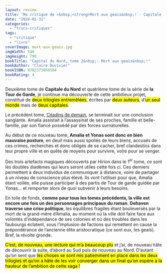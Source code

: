 ```yaml
---
layout: review
title: 'Ma critique de «&nbsp;<strong>Mort aux geais&nbsp;! - Capitale du Nord, tome&nbsp;2</strong>&nbsp;» de <em>Claire Duvivier</em>'
date: "2024-01-31"
categories: 
  - "trucs-critiques"
tags: 
  - "critique"
  - "livre"
coverImage: mort-aux-geais.jpg
imgWidth: 546
imgHeight: 799
bookTitle: "Capital du Nord, tome 2&nbsp;: Mort aux geais&nbsp;!"
bookAuthor: "Claire Duvivier"
bookISBN: 9782373056594       
bookRating: 4
---
```


Deuxième tome de <strong>Capitale du Nord</strong> et quatrième tome de la série de <strong>la Tour de Garde</strong>, je continue ma découverte de cette ambitieux projet, constitué de <mark>deux trilogies entremêlées</mark>, écrites par <mark>deux auteurs</mark>, d’<mark>un seul monde</mark> mais de <mark>deux capitales</mark>.

Le précédent tome, <a href="/2023/11/ma-critique-de-capital-du-nord-tome-1-citadins-de-demain-de-claire-duviver/">Citadins de demain</a>, se terminait sur une conclusion sanglante. Amalia assistait à l’assassinat de ses proches, famille et belle-famille, par son fiancé possédé par des forces surnaturelles.

Au début de ce nouveau tome, <strong>Amalia et Yonas sont donc en bien mauvaise posture</strong>, en deuil mais aussi spoliés de leurs biens, accusés de ces crimes, recherchés et donc obligés de se cacher, bref clandestins dans leur propre ville et en quête de moyens pour survivre, voire pour se venger.

Des trois artefacts magiques découverts par Hirion dans le 1<sup>er</sup>&nbsp;tome, ce sont les doubles diadèmes qui leurs seront utiles cette fois ci. Ces derniers permettent à deux individus de communiquer à distance, voire de partager à un niveau de conscience plus élevé. Ils vont l’utiliser pour que, Amalia étant voilée, elle puisse participer à des partis de Tour de garde guidée par Yonas…  et remporter alors de quoi subvenir à leurs besoins.

En toile de fonds, <strong>comme pour tous les tomes précédents, la ville est encore une fois un des personnages principaux du roman</strong>. <strong>Dehaven traverse une crise politique</strong>, les équilibres fragiles étant bouleversés par la mort de la grand-mère d’Amalia, au moment où la ville doit faire face aux volontés d’indépendance de ses colonies et où des troubles dans les faubourgs éclatent, sous l’implusion de factions qui remettent en cause la prépondérance de l’ancienne élite aristocratique (ce sont eux, les geais). Bref, la révolte gronde.

<mark>C’est, de nouveau, une lecture qui m’a beaucoup plu</mark> et j’ai, de nouveau hâte de découvrir la suite, d’abord au Sud puis de nouveau au Nord. D’autant qu’on sent que <mark>les choses se sont mis patiemment en place dans les deux trilogies et qu’on a hâte de les voir converger dans un final qu’on espère à la hauteur de l’ambition de cette saga&nbsp;!</mark>